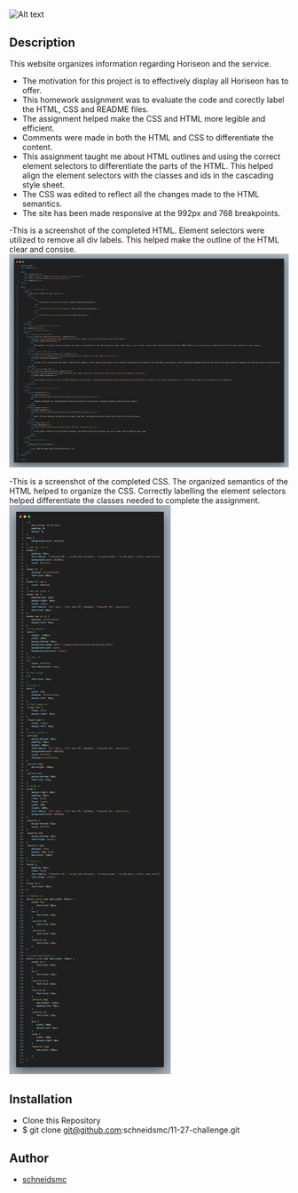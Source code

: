 # <Website>
![Alt text](/assets/images/RMscreenshot.png "Full Page Screenshot")
## Description

This website organizes information regarding Horiseon and the service.

- The motivation for this project is to effectively display all Horiseon has to offer.
- This homework assignment was to evaluate the code and corectly label the HTML, CSS and README files.
- The assignment helped make the CSS and HTML more legible and efficient. 
- Comments were made in both the HTML and CSS to differentiate the content.
- This assignment taught me about HTML outlines and using the correct element selectors to differentiate the parts of the HTML. This helped align the element selectors with the classes and ids in the cascading style sheet.  
- The CSS was edited to reflect all the changes made to the HTML semantics.
- The site has been made responsive at the 992px and 768 breakpoints.

-This is a screenshot of the completed HTML. Element selectors were utilized to remove all div labels. This helped make the outline of the HTML clear and consise.
![Alt text](/assets/images/index-html.png "Screenshot of Completed HTML")

-This is a screenshot of the completed CSS. The organized semantics of the HTML helped to organize the CSS. Correctly labelling the element selectors helped differentiate the classes needed to complete the assignment.
![Alt text](/assets/images/style-css.png "Screenshot of Completed CSS")

## Installation

- Clone this Repository
- $ git clone git@github.com:schneidsmc/11-27-challenge.git

## Author

* [schneidsmc](https://github.com/schneidsmc)



